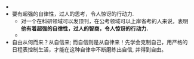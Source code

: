 -
- 要有超强的自律性，过人的思考，令人惊讶的行动力.
	- 对一个在科研领域可以发顶刊，在公考领域可以上岸省考的人来说，表明**他有着超强的自律性，过人的智商，令人惊讶的行动力.**
	-
- 自由从何而来？从自信来; 而自信则是从自律来！先学会克制自己，用严格的日程表控制生活，才能在这种自律中不断磨练出自信, 并得到自由。
